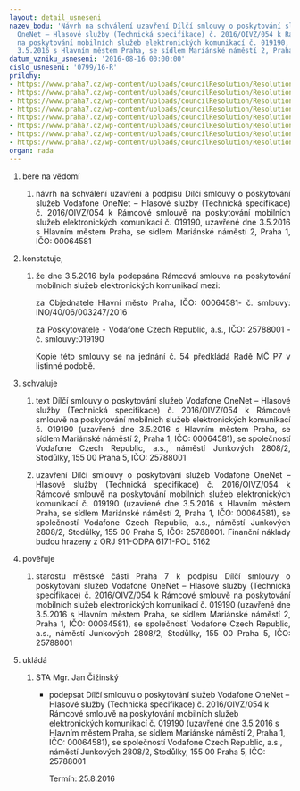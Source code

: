 ```yaml
---
layout: detail_usneseni
nazev_bodu: 'Návrh na schválení uzavření Dílčí smlouvy o poskytování služeb Vodafone
  OneNet – Hlasové služby (Technická specifikace) č. 2016/OIVZ/054 k Rámcové smlouvě
  na poskytování mobilních služeb elektronických komunikací č. 019190, uzavřené dne
  3.5.2016 s Hlavním městem Praha, se sídlem Mariánské náměstí 2, Praha 1, IČO: 00064581'
datum_vzniku_usneseni: '2016-08-16 00:00:00'
cislo_usneseni: '0799/16-R'
prilohy:
- https://www.praha7.cz/wp-content/uploads/councilResolution/Resolutions/28075/export/1Duvodovazprava~92310.docx
- https://www.praha7.cz/wp-content/uploads/councilResolution/Resolutions/28075/export/2Usnesenic0015~92309.pdf
- https://www.praha7.cz/wp-content/uploads/councilResolution/Resolutions/28075/export/3UsneseniRadyHMP8252016~92308.pdf
- https://www.praha7.cz/wp-content/uploads/councilResolution/Resolutions/28075/export/4DuvodovazpravaMagistrat~92307.pdf
- https://www.praha7.cz/wp-content/uploads/councilResolution/Resolutions/28075/export/5Dopisacenikpromestskecasti~92306.docx
- https://www.praha7.cz/wp-content/uploads/councilResolution/Resolutions/28075/export/6NavrhDilcismlouvyMESTSKACASTPRAHA7_TS_final~92305.doc
- https://www.praha7.cz/wp-content/uploads/councilResolution/Resolutions/28075/export/Prilohac7~92304.pdf
- https://www.praha7.cz/wp-content/uploads/councilResolution/Resolutions/28075/export/export~298069.pdf
organ: rada
---
```

<ol class="urzList_view" id="urzList">
<li class="urzClass1" id=""><span name="1">bere na vědomí</span> 
<ol class="urzOlClass">
<li class="urzClass2" style="TEXT-ALIGN: justify" id=""><span><p style="TEXT-ALIGN: justify" data-mce-style="text-align: justify;">návrh na schválení uzavření a podpisu Dílčí smlouvy o poskytování služeb Vodafone OneNet – Hlasové služby (Technická specifikace) č. 2016/OIVZ/054 k Rámcové smlouvě na poskytování mobilních služeb elektronických komunikací č. 019190, uzavřené dne 3.5.2016 s Hlavním městem Praha, se sídlem Mariánské náměstí 2, Praha 1, IČO: 00064581</p></span></li></ol></li>
<li class="urzClass1" id=""><span name="50">konstatuje,</span> 
<ol class="urzOlClass">
<li class="urzClass2" style="TEXT-ALIGN: justify" id=""><span><p style="TEXT-ALIGN: justify" data-mce-style="text-align: justify;">že dne 3.5.2016 byla podepsána Rámcová smlouva na poskytování mobilních služeb elektronických komunikací mezi:</p><p style="TEXT-ALIGN: justify" data-mce-style="text-align: justify;">za Objednatele Hlavní město Praha, IČO: 00064581- č. smlouvy: INO/40/06/003247/2016</p><p style="TEXT-ALIGN: justify" data-mce-style="text-align: justify;">za Poskytovatele - Vodafone Czech Republic, a.s., IČO: 25788001 - č. smlouvy:019190</p><p style="TEXT-ALIGN: justify" data-mce-style="text-align: justify;">Kopie této smlouvy se na jednání č. 54 předkládá Radě MČ&nbsp;P7 v listinné podobě.</p></span></li></ol></li>
<li class="urzClass1" id=""><span name="24">schvaluje</span> 
<ol class="urzOlClass">
<li class="urzClass2" style="TEXT-ALIGN: justify" id=""><span><p style="TEXT-ALIGN: justify" data-mce-style="text-align: justify;">text Dílčí smlouvy o poskytování služeb Vodafone OneNet – Hlasové služby (Technická specifikace) č. 2016/OIVZ/054 k Rámcové smlouvě na poskytování mobilních služeb elektronických komunikací č. 019190 (uzavřené dne 3.5.2016 s Hlavním městem Praha, se sídlem Mariánské náměstí 2, Praha 1, IČO: 00064581), se společností Vodafone Czech Republic, a.s., náměstí Junkových 2808/2, Stodůlky, 155 00 Praha 5, IČO: 25788001</p></span></li>
<li class="urzClass2" style="TEXT-ALIGN: justify" id=""><span><p style="TEXT-ALIGN: justify" data-mce-style="text-align: justify;">uzavření Dílčí smlouvy o poskytování služeb Vodafone OneNet – Hlasové služby (Technická specifikace) č. 2016/OIVZ/054 k Rámcové smlouvě na poskytování mobilních služeb elektronických komunikací č. 019190 (uzavřené dne 3.5.2016 s Hlavním městem Praha, se sídlem Mariánské náměstí 2, Praha 1, IČO: 00064581), se společností Vodafone Czech Republic, a.s., náměstí Junkových 2808/2, Stodůlky, 155 00 Praha 5, IČO: 25788001. Finanční náklady budou hrazeny z ORJ 911-ODPA 6171-POL 5162</p></span></li></ol></li>
<li class="urzClass1" id=""><span name="16">pověřuje</span> 
<ol class="urzOlClass">
<li class="urzClass2" style="TEXT-ALIGN: justify" id=""><span><p style="TEXT-ALIGN: justify" data-mce-style="text-align: justify;">starostu městské části Praha 7 k podpisu Dílčí smlouvy o poskytování služeb Vodafone OneNet – Hlasové služby (Technická specifikace) č. 2016/OIVZ/054 k Rámcové smlouvě na poskytování mobilních služeb elektronických komunikací č. 019190 (uzavřené dne 3.5.2016 s Hlavním městem Praha, se sídlem Mariánské náměstí 2, Praha 1, IČO: 00064581), se společností Vodafone Czech Republic, a.s., náměstí Junkových 2808/2, Stodůlky, 155 00 Praha 5, IČO: 25788001</p></span></li></ol></li><li class="urzClass1" id="urzUkoly"><span name="1">ukládá</span><ol class="urzOlClass"><li class="urzClass2"><span><p>STA Mgr. Jan Čižinský</p></span><ul class="urzUlClass"><li class="urzClass3"><span><p>podepsat Dílčí smlouvu o poskytování služeb Vodafone OneNet – Hlasové služby (Technická specifikace)  č. 2016/OIVZ/054 k Rámcové smlouvě na poskytování mobilních služeb elektronických komunikací č. 019190 (uzavřené dne 3.5.2016 s Hlavním městem Praha, se sídlem Mariánské náměstí 2, Praha 1, IČO: 00064581), se společností Vodafone Czech Republic, a.s., náměstí Junkových 2808/2, Stodůlky, 155 00 Praha 5, IČO: 25788001</p></span><span class="urzUkolTermin">  Termín:&nbsp;25.8.2016</span></li></ul></li></ol></li>
</ol>
